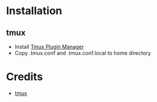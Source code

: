 # Installation
## tmux
* Install [Tmux Plugin Manager](https://github.com/tmux-plugins/tpm)
* Copy .tmux.conf and .tmux.conf.local to home directory



# Credits
* [tmux](https://github.com/gpakosz/.tmux)
